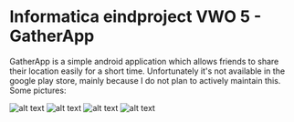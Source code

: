 # Informatica eindproject VWO 5 - GatherApp

GatherApp is a simple android application which allows friends to share their location easily for a short time.
Unfortunately it's not available in the google play store, mainly because I do not plan to actively maintain this.
Some pictures:

![alt text](http://i.imgur.com/HPHqIeP.png)
![alt text](http://i.imgur.com/zPZwV2f.png)
![alt text](http://i.imgur.com/S65CIsQ.png)
![alt text](http://i.imgur.com/b9I0oNp.png)
